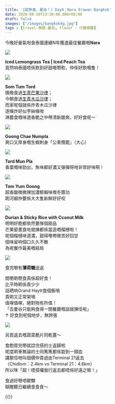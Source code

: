 ```yaml
---
title: '[趁熱食，曼谷！] Day4：Nara Erawan Bangkok'
date: 2020-08-20T13:30:00.000+08:00
draft: false
images: ["/images/bangkok4g.jpg"]
tags : [travel-泰國-曼谷, flavor - 行膳積腹]
---
```


今晚好豪氣咁食泰國連續N年獲選最佳餐廳嘅**Nara**  

![](/images/bangkok4g1.jpg)

**Iced Lemongrass Tea | Iced Peach Tea**  
竟然响泰國唔係飲到好甜嘅嘢飲，仲係好飲嗰隻！

![](/images/bangkok4g2.jpg)

**Som Tum Tord**  
擒晚食過[生青芒果沙律](https://hidie.net/bangkok3f/)；  
今朝食過[生青木瓜沙律](https://hidie.net/bangkok4d/)；  
而家呢個就係炸青木瓜沙律  
逐條炸好似芋絲條咁  
淋醬食嘅味道香脆之中帶清新酸爽，好好食呢～

![](/images/bangkok4g3.jpg)

**Goong Chae Numpla**  
爽口又厚身嘅生蝦刺身「公車攬罷」（大心）

![](/images/bangkok4g4.jpg)

**Tord Mun Pla**  
香葉嘅味勁出，魚味都好濃又彈彈呀咁非常好味啊！  

![](/images/bangkok4g5.jpg)

**Tom Yum Goong**  
超香酸微微辣加濃郁蝦味嘅冬蔭功  
啲河蝦仲要係大大隻新鮮好好咬  

![](/images/bangkok4g6.jpg)

**Durian & Sticky Rice with Cconut Milk**  
明明好飽都依然要隊個甜品  
芒果晏晝食咗就揀都係當造嘅榴槤啦！  
呢個榴槤味道濃，甜得嚟帶微苦好回甘  
個味留响個口久久不散  
為呢餐作最美嘅結局

![](/images/bangkok4g7.jpg)

食完嘢有**薄荷糖**送返  
  
間嘢啲嘢食真係超好食！  
比平時啲係貴少少  
話晒响Grand Haytt食個飯喎  
貴啲又正常架喎  
值㗎值㗎，絕對物有所值！  
「去曼谷只能夠食得一間餐廳嘅話就揀佢啦」  
↑ 好食到呢個地步，無誇張  


![](/images/bangkok4g8.jpg)
  
另買返去嘅蔬菜脆片同乾薑～  
  
  
食飽買完嘢就諗住搭的士返歸啦  
呢度啲車無論的士同篤篤都係劏到一頸血  
講緊佢哋叫個價仲貴過由Terminal 21返去  
（Chidlom：2.4km vs Terminal 21：4.6km）  
所以咪「超！唔搭囉我行返去都唔係好遠之嘛！」  
  
食過好嘢唔駛嬲  
瞓醒聽日繼續食食食～  
  
{{<bangkok>}}
